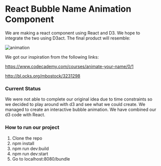 # React Bubble Name Animation Component

We are making a react component using React and D3. We hope to integrate the two using D3act. The final product will resemble:

![animation](https://files.gitter.im/rug1/V8I6/thumb/2.png)

We got our inspiration from the following links:

https://www.codecademy.com/courses/animate-your-name/0/1

http://bl.ocks.org/mbostock/3231298

### Current Status
We were not able to complete our original idea due to time constraints so we decided to play around with d3 and see what we could create. We managed to create an interactive bubble animation. We have combined our d3 code with React.

### How to run our project
1. Clone the repo
2. npm install
3. npm run dev:build
4. npm run dev:start
5. Go to localhost:8080/bundle
